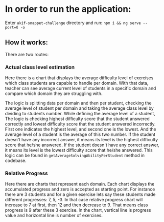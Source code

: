 # In order to run the application:

Enter `akif-snappet-challenge` directory and run: `npm i && ng serve --port=0 -o`


## How it works:

There are two routes:

### Actual class level estimation

Here there is a chart that displays the average difficulty level of exercises which class students ara capable to handle per domain. With that data, teacher can see average current level of students in a specific domain and compare which domain they are struggling with. 

The logic is splitting data per domain and then per student, checking the average level of student per domain and taking the average class level by dividing to students number. While defining the average level of a student, The logic is checking highest difficulty score that the student answered correctly and lowest difficulty score that the student answered incorrectly. First one indicates the highest level, and second one is the lowest. And the average level of a student is the average of this two number. 
If the student doesn't have any incorrect answer, it means its level is the highest difficulty score that he/she answered. 
If the student doesn't have any correct answer, it means its level is the lowest difficulty score that he/she answered.
This logic can be found in `getAverageSolvingAbilityPerStudent` method in codebase.

### Relative Progress

Here there are charts that represent each domain. Each chart displays the accumulated progress and zero is accepted as starting point. For instance there are 3 students and for a given exercise lets say these students made different progresses: 7, 5, -3. In that case relative progress chart will increase to 7 at first, then 12 and then decrease to 9. That means class progress is 9 after these 3 exercise. In the chart, vertical line is progress value and horizontal line is number of exercises.
